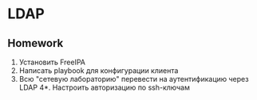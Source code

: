 # LDAP

## Homework
1. Установить FreeIPA
2. Написать playbook для конфигурации клиента
3. Всю "сетевую лабораторию" перевести на аутентификацию через LDAP
4*. Настроить авторизацию по ssh-ключам


